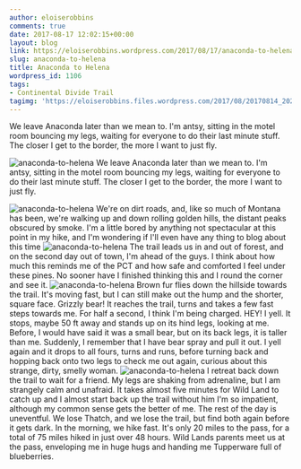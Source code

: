 ```yaml
---
author: eloiserobbins
comments: true
date: 2017-08-17 12:02:15+00:00
layout: blog
link: https://eloiserobbins.wordpress.com/2017/08/17/anaconda-to-helena/
slug: anaconda-to-helena
title: Anaconda to Helena
wordpress_id: 1106
tags:
- Continental Divide Trail
tagimg: 'https://eloiserobbins.files.wordpress.com/2017/08/20170814_202059.jpg'
---
```


We leave Anaconda later than we mean to. I'm antsy, sitting in the motel room bouncing my legs, waiting for everyone to do their last minute stuff. The closer I get to the border, the more I want to just fly.


![anaconda-to-helena](https://eloiserobbins.files.wordpress.com/2017/08/20170814_202059.jpg)
We leave Anaconda later than we mean to. I'm antsy, sitting in the motel room bouncing my legs, waiting for everyone to do their last minute stuff. The closer I get to the border, the more I want to just fly.

![anaconda-to-helena](https://eloiserobbins.files.wordpress.com/2017/08/20170815_082310.jpg)
We're on dirt roads, and, like so much of Montana has been, we're walking up and down rolling golden hills, the distant peaks obscured by smoke. I'm a little bored by anything not spectacular at this point in my hike, and I'm wondering if I'll even have any thing to blog about this time
![anaconda-to-helena](https://eloiserobbins.files.wordpress.com/2017/08/20170815_151419.jpg)
The trail leads us in and out of forest, and on the second day out of town, I'm ahead of the guys. I think about how much this reminds me of the PCT and how safe and comforted I feel under these pines. No sooner have I finished thinking this and I round the corner and see it.
![anaconda-to-helena](https://eloiserobbins.files.wordpress.com/2017/08/20170815_135129.jpg)
Brown fur flies down the hillside towards the trail. It's moving fast, but I can still make out the hump and the shorter, square face. Grizzly bear! It reaches the trail, turns and takes a few fast steps towards me. For half a second, I think I'm being charged. HEY! I yell. It stops, maybe 50 ft away and stands up on its hind legs, looking at me. Before, I would have said it was a small bear, but on its back legs, it is taller than me. Suddenly, I remember that I have bear spray and pull it out. I yell again and it drops to all fours, turns and runs, before turning back and hopping back onto two legs to check me out again, curious about this strange, dirty, smelly woman.
![anaconda-to-helena](https://eloiserobbins.files.wordpress.com/2017/08/20170816_072029.jpg)
I retreat back down the trail to wait for a friend. My legs are shaking from adrenaline, but I am strangely calm and unafraid. It takes almost five minutes for Wild Land to catch up and I almost start back up the trail without him I'm so impatient, although my common sense gets the better of me.
The rest of the day is uneventful. We lose  Thatch, and we lose the trail, but find both again before it gets dark. In the morning, we hike fast. It's only 20 miles to the pass, for a total of 75 miles hiked in just over 48 hours. Wild Lands parents meet us at the pass, enveloping me in huge hugs and handing me Tupperware full of blueberries.
